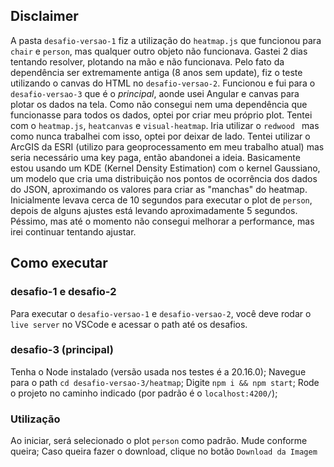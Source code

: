 ## Disclaimer

A pasta ``desafio-versao-1`` fiz a utilização do ``heatmap.js`` que funcionou para ``chair`` e ``person``, mas qualquer outro objeto não funcionava. Gastei 2 dias tentando resolver, plotando na mão e não funcionava. Pelo fato da dependência ser extremamente antiga (8 anos sem update), fiz o teste utilizando o canvas do HTML no ``desafio-versao-2``. Funcionou e fui para o ``desafio-versao-3`` que é o *principal*, aonde usei Angular e canvas para plotar os dados na tela. Como não consegui nem uma dependência que funcionasse para todos os dados, optei por criar meu próprio plot. Tentei com o ``heatmap.js``, ``heatcanvas`` e ``visual-heatmap``. Iria utilizar o ``redwood `` mas como nunca trabalhei com isso, optei por deixar de lado. Tentei utilizar o ArcGIS da ESRI (utilizo para geoprocessamento em meu trabalho atual) mas seria necessário uma key paga, então abandonei a ideia.
Basicamente estou usando um KDE (Kernel Density Estimation) com o kernel Gaussiano, um modelo que cria uma distribuição nos pontos de ocorrência dos dados do JSON, aproximando os valores para criar as "manchas" do heatmap.
Inicialmente levava cerca de 10 segundos para executar o plot de ``person``, depois de alguns ajustes está levando aproximadamente 5 segundos. Péssimo, mas até o momento não consegui melhorar a performance, mas irei continuar tentando ajustar.


## Como executar

### desafio-1 e desafio-2
Para executar o ``desafio-versao-1`` e ``desafio-versao-2``, você deve rodar o ``live server`` no VSCode e acessar o path até os desafios.


### desafio-3 (principal)
Tenha o Node instalado (versão usada nos testes é a 20.16.0);
Navegue para o path ``cd desafio-versao-3/heatmap``;
Digite ``npm i && npm start``;
Rode o projeto no caminho indicado (por padrão é o ``localhost:4200/``);

### Utilização
Ao iniciar, será selecionado o plot ``person`` como padrão. Mude conforme queira;
Caso queira fazer o download, clique no botão ``Download da Imagem``